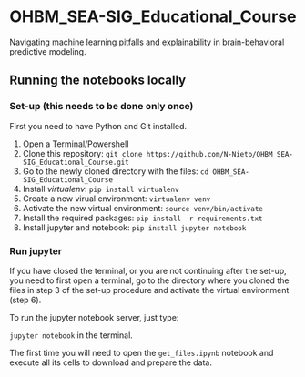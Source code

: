 # OHBM_SEA-SIG_Educational_Course
Navigating machine learning pitfalls and explainability in brain-behavioral predictive modeling.


## Running the notebooks locally

### Set-up (this needs to be done only once)

First you need to have Python and Git installed.

1. Open a Terminal/Powershell
2. Clone this repository: `git clone https://github.com/N-Nieto/OHBM_SEA-SIG_Educational_Course.git`
3. Go to the newly cloned directory with the files: `cd OHBM_SEA-SIG_Educational_Course`
4. Install _virtualenv_: `pip install virtualenv`
5. Create a new virual environment: `virtualenv venv`
6. Activate the new virtual environment: `source venv/bin/activate`
7. Install the required packages: `pip install -r requirements.txt`
8. Install jupyter and notebook: `pip install jupyter notebook`

### Run jupyter

If you have closed the terminal, or you are not continuing after the set-up, you need to first open a terminal, go to the directory where you cloned the files in step 3 of the set-up procedure and activate the virtual environment (step 6).

To run the jupyter notebook server, just type:

`jupyter notebook` in the terminal.

The first time you will need to open the `get_files.ipynb` notebook and execute all its cells to download and prepare the data.

